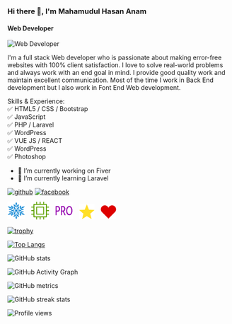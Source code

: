 ### Hi there 👋, I'm Mahamudul Hasan Anam
#### Web Developer
![Web Developer](https://arturssmirnovs.github.io/github-profile-readme-generator/images/banner.png)

I'm a full stack Web developer who is passionate about making error-free websites with 100% client satisfaction. I love to solve  real-world problems and always work with an end goal in mind. I provide good quality work and maintain excellent communication. Most of the time I work in Back End development but I also work in Font End Web development.


Skills & Experience: <br>
✅ HTML5 / CSS / Bootstrap <br>
✅ JavaScript <br>
✅ PHP / Laravel <br>
✅ WordPress <br>
✅ VUE JS / REACT  <br>
✅ WordPress <br>
✅ Photoshop <br>


- 🔭 I’m currently working on Fiver 
- 🌱 I’m currently learning Laravel 


[<img src='https://cdn.jsdelivr.net/npm/simple-icons@3.0.1/icons/github.svg' alt='github' height='40'>](https://github.com/anambrur)  [<img src='https://cdn.jsdelivr.net/npm/simple-icons@3.0.1/icons/facebook.svg' alt='facebook' height='40'>](https://www.facebook.com/mdmahamudulhasan.anam.1)  

<a href='https://archiveprogram.github.com/'><img src='https://raw.githubusercontent.com/acervenky/animated-github-badges/master/assets/acbadge.gif' width='40' height='40'></a> <a href='https://docs.github.com/en/developers'><img src='https://raw.githubusercontent.com/acervenky/animated-github-badges/master/assets/devbadge.gif' width='40' height='40'></a> <a href='https://github.com/pricing'><img src='https://raw.githubusercontent.com/acervenky/animated-github-badges/master/assets/pro.gif' width='40' height='40'></a> <a href='https://stars.github.com/'><img src='https://raw.githubusercontent.com/acervenky/animated-github-badges/master/assets/starbadge.gif' width='35' height='35'></a> <a href='https://docs.github.com/en/github/supporting-the-open-source-community-with-github-sponsors'><img src='https://raw.githubusercontent.com/acervenky/animated-github-badges/master/assets/sponsorbadge.gif' width='35' height='35'></a> 

[![trophy](https://github-profile-trophy.vercel.app/?username=anambrur)](https://github.com/ryo-ma/github-profile-trophy)

[![Top Langs](https://github-readme-stats.vercel.app/api/top-langs/?username=anambrur)](https://github.com/anuraghazra/github-readme-stats)

![GitHub stats](https://github-readme-stats.vercel.app/api?username=anambrur&show_icons=true)  

![GitHub Activity Graph](https://activity-graph.herokuapp.com/graph?username=anambrur)  

![GitHub metrics](https://metrics.lecoq.io/anambrur)  

![GitHub streak stats](https://streak-stats.demolab.com/?user=anambrur)  

![Profile views](https://gpvc.arturio.dev/anambrur)  
